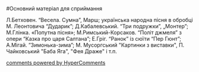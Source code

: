 <div id="hypercomments_widget" class="js-hypercomments-widget invisible"></div>


#Основний матеріал для сприймання

Л.Бетховен. “Весела. Сумна”, Марш; українська народна пісня в обробці   М. Леонтовича “Дударик”;  Д.Кабалевський. “Три подружки”, „Монтер”; М.Глінка. «Попутна пісня»; М.Римський-Корсаков. “Політ джмеля” з  опери “Казка про царя Салтана”; Е.Гріг. “Ранок” із сюїти “Пер Гюнт”; А.Мігай. ”Зимонька-зима”; М. Мусоргський "Картинки з виставки", П. Чайковський "Баба Яга", "Фея Драже" і т.п.

<div class="js-hypercomments-container">
    <a href="http://hypercomments.com" class="hc-link" title="comments widget">comments powered by HyperComments</a>
</div>